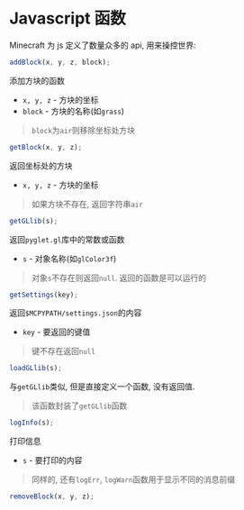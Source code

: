 # Javascript 函数
Minecraft 为 js 定义了数量众多的 api, 用来操控世界:

```javascript
addBlock(x, y, z, block);
```
添加方块的函数

- `x, y, z` - 方块的坐标
- `block` - 方块的名称(如`grass`)
> `block`为`air`则移除坐标处方块

```javascript
getBlock(x, y, z);
```
返回坐标处的方块

- `x, y, z` - 方块的坐标
> 如果方块不存在, 返回字符串`air`

```javascript
getGLlib(s);
```
返回`pyglet.gl`库中的常数或函数

- `s` - 对象名称(如`glColor3f`)
> 对象`s`不存在则返回`null`. 返回的函数是可以运行的

```javascript
getSettings(key);
```
返回`$MCPYPATH/settings.json`的内容

- `key` - 要返回的键值
> 键不存在返回`null`

```javascript
loadGLlib(s);
```
与`getGLlib`类似, 但是直接定义一个函数, 没有返回值.
> 该函数封装了`getGLlib`函数

```javascript
logInfo(s);
```
打印信息

- `s` - 要打印的内容
> 同样的, 还有`logErr`, `logWarn`函数用于显示不同的消息前缀

```javascript
removeBlock(x, y, z);
